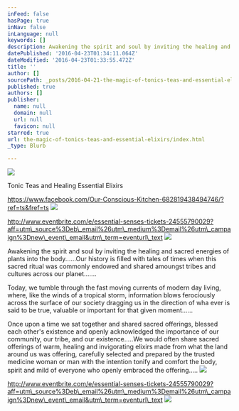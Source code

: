 ```yaml
---
inFeed: false
hasPage: true
inNav: false
inLanguage: null
keywords: []
description: Awakening the spirit and soul by inviting the healing and sacred energies of plants into the body......Our history is filled with tales of times when this sacred ritual was commonly endowed and shared amoungst tribes and cultures across our planet.......
datePublished: '2016-04-23T01:34:11.064Z'
dateModified: '2016-04-23T01:33:55.472Z'
title: ''
author: []
sourcePath: _posts/2016-04-21-the-magic-of-tonics-teas-and-essential-elixirs.md
published: true
authors: []
publisher:
  name: null
  domain: null
  url: null
  favicon: null
starred: true
url: the-magic-of-tonics-teas-and-essential-elixirs/index.html
_type: Blurb

---
```

![](https://the-grid-user-content.s3-us-west-2.amazonaws.com/f1af79fb-8cd9-485c-97d3-8580f60add62.jpg)

Tonic Teas and Healing Essential Elixirs

https://www.facebook.com/Our-Conscious-Kitchen-682819438494746/?ref=ts&fref=ts
![](https://the-grid-user-content.s3-us-west-2.amazonaws.com/3d86577a-4863-4bc6-933c-7b190bba42ad.jpg)

http://www.eventbrite.com/e/essential-senses-tickets-24555790029?aff=utm\_source%3Deb\_email%26utm\_medium%3Demail%26utm\_campaign%3Dnew\_event\_email&utm\_term=eventurl\_text
![](https://the-grid-user-content.s3-us-west-2.amazonaws.com/bec082ea-8509-493d-b175-e3322626cb89.jpg)

Awakening the spirit and soul by inviting the healing and sacred energies of plants into the body......Our history is filled with tales of times when this sacred ritual was commonly endowed and shared amoungst tribes and cultures across our planet.......

Today, we tumble through the fast moving currents of modern day living, where, like the winds of a tropical storm, information blows ferociously across the surface of our society dragging us in the direction of wha ever is said to be true, valuable or important for that given moment......

Once upon a time we sat together and shared sacred offerings, blessed each other's existence and openly acknowledged the importance of our community, our tribe, and our existence.....We would often share sacred offerings of warm, healing and invigorating elixirs made from what the land around us was offering, carefully selected and prepared by the trusted medicine woman or man with the intention tonify and comfort the body, spirit and mild of everyone who openly embraced the offering.....
![](https://the-grid-user-content.s3-us-west-2.amazonaws.com/7e9a5810-c5a5-4a31-a81d-660bf63589fc.jpg)

http://www.eventbrite.com/e/essential-senses-tickets-24555790029?aff=utm\_source%3Deb\_email%26utm\_medium%3Demail%26utm\_campaign%3Dnew\_event\_email&utm\_term=eventurl\_text
![](https://the-grid-user-content.s3-us-west-2.amazonaws.com/78147ef5-cce1-4fb5-a35d-c95c79dfd5a0.png)